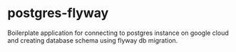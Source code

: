 # postgres-flyway
Boilerplate application for connecting to postgres instance on google cloud and creating database schema using flyway db migration.
